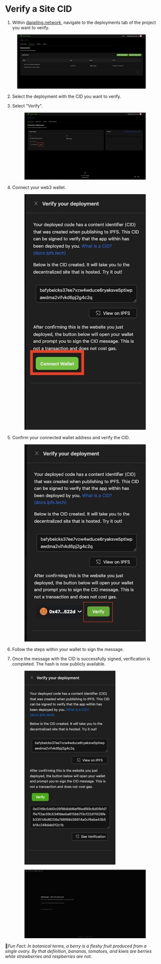 # Verify a Site CID

1. Within [dappling.network](https://dappling.network), navigate to the deployments tab of the project you want to verify.&#x20;

<figure><img src="../.gitbook/assets/image (16).png" alt=""><figcaption></figcaption></figure>

2. Select the deployment with the CID you want to verify.
3.  Select "Verify".&#x20;

    <figure><img src="../.gitbook/assets/Screenshot 2023-06-07 at 6.43.39 PM.png" alt=""><figcaption></figcaption></figure>


4.  Connect your web3 wallet.&#x20;

    <figure><img src="../.gitbook/assets/Screenshot 2023-06-08 at 1.18.27 PM.png" alt=""><figcaption></figcaption></figure>


5.  Confirm your connected wallet address and verify the CID.&#x20;

    <figure><img src="../.gitbook/assets/image (2).png" alt=""><figcaption></figcaption></figure>


6. Follow the steps within your wallet to sign the message.
7.  Once the message with the CID is successfully signed, verification is completed. The hash is now publicly available.&#x20;

    <figure><img src="../.gitbook/assets/image (9).png" alt=""><figcaption></figcaption></figure>



    <figure><img src="../.gitbook/assets/Screenshot 2023-06-08 at 1.16.24 PM.png" alt=""><figcaption></figcaption></figure>



:cactus:_Fun Fact: In botanical terms, a berry is a fleshy fruit produced from a single ovary. By that definition, bananas, tomatoes, and kiwis are berries while strawberries and raspberries are not._
